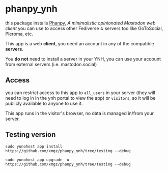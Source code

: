 # phanpy_ynh

this package installs [Phanpy](https://phanpy.social), *A minimalistic opinionated Mastodon web client* you can use to access other Fediverse ⁂ servers too like GoToSocial, Pleroma, etc.

This app is a web **client**, you need an account in any of the compatible **servers**.

You **do not** need to install a server in your YNH, you can use your account from external servers (i.e. mastodon.social)

## Access

you can restrict access to this app to `all_users` in your server (they will need to log in in the ynh portal to view the app) or `visitors`, so it will be publicly available to anyone to use it.

This app runs in the visitor's browser, no data is managed in/from your server.

## Testing version

`sudo yunohost app install https://github.com/xmgz/phanpy_ynh/tree/testing --debug`

`sudo yunohost app upgrade -u https://github.com/xmgz/phanpy_ynh/tree/testing --debug`
